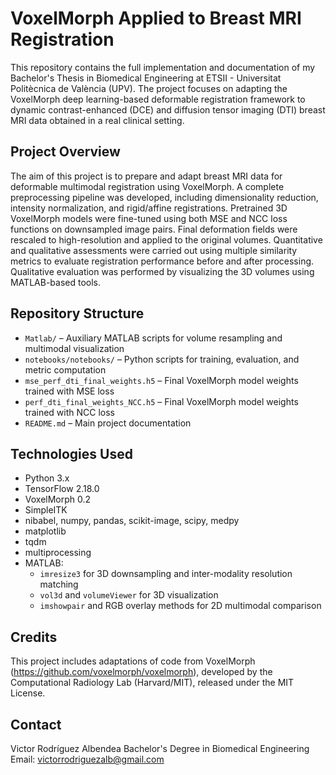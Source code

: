 
# VoxelMorph Applied to Breast MRI Registration
This repository contains the full implementation and documentation of my Bachelor's Thesis in Biomedical Engineering at ETSII - Universitat Politècnica de València (UPV). The project focuses on adapting the VoxelMorph deep learning-based deformable registration framework to dynamic contrast-enhanced (DCE) and diffusion tensor imaging (DTI) breast MRI data obtained in a real clinical setting.

## Project Overview
The aim of this project is to prepare and adapt breast MRI data for deformable multimodal registration using VoxelMorph. A complete preprocessing pipeline was developed, including dimensionality reduction, intensity normalization, and rigid/affine registrations. Pretrained 3D VoxelMorph models were fine-tuned using both MSE and NCC loss functions on downsampled image pairs. Final deformation fields were rescaled to high-resolution and applied to the original volumes. Quantitative and qualitative assessments were carried out using multiple similarity metrics to evaluate registration performance before and after processing. Qualitative evaluation was performed by visualizing the 3D volumes using MATLAB-based tools.

## Repository Structure

- `Matlab/` – Auxiliary MATLAB scripts for volume resampling and multimodal visualization
- `notebooks/notebooks/` – Python scripts for training, evaluation, and metric computation
- `mse_perf_dti_final_weights.h5` – Final VoxelMorph model weights trained with MSE loss
- `perf_dti_final_weights_NCC.h5` – Final VoxelMorph model weights trained with NCC loss
- `README.md` – Main project documentation


## Technologies Used
- Python 3.x  
- TensorFlow 2.18.0  
- VoxelMorph 0.2  
- SimpleITK  
- nibabel, numpy, pandas, scikit-image, scipy, medpy
- matplotlib
- tqdm
- multiprocessing
- MATLAB:
  - `imresize3` for 3D downsampling and inter-modality resolution matching
  - `vol3d` and `volumeViewer` for 3D visualization
  - `imshowpair` and RGB overlay methods for 2D multimodal comparison

## Credits
This project includes adaptations of code from VoxelMorph (https://github.com/voxelmorph/voxelmorph), developed by the Computational Radiology Lab (Harvard/MIT), released under the MIT License.

## Contact
Victor Rodríguez Albendea 
Bachelor's Degree in Biomedical Engineering  
Email: victorrodriguezalb@gmail.com


